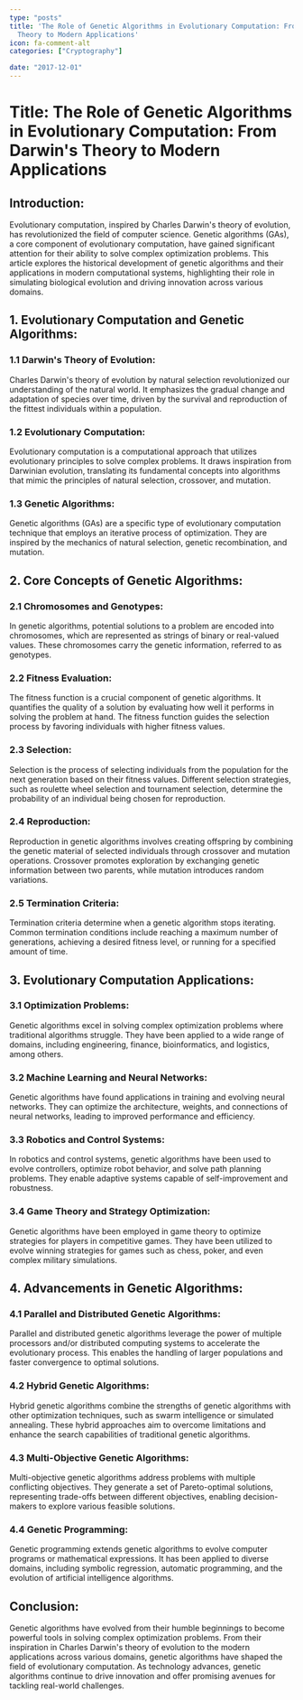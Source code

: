 ```yaml
---
type: "posts"
title: 'The Role of Genetic Algorithms in Evolutionary Computation: From Darwin''s
  Theory to Modern Applications'
icon: fa-comment-alt
categories: ["Cryptography"]

date: "2017-12-01"
---
```




# Title: The Role of Genetic Algorithms in Evolutionary Computation: From Darwin's Theory to Modern Applications

## Introduction:
Evolutionary computation, inspired by Charles Darwin's theory of evolution, has revolutionized the field of computer science. Genetic algorithms (GAs), a core component of evolutionary computation, have gained significant attention for their ability to solve complex optimization problems. This article explores the historical development of genetic algorithms and their applications in modern computational systems, highlighting their role in simulating biological evolution and driving innovation across various domains.

## 1. Evolutionary Computation and Genetic Algorithms:
### 1.1 Darwin's Theory of Evolution:
Charles Darwin's theory of evolution by natural selection revolutionized our understanding of the natural world. It emphasizes the gradual change and adaptation of species over time, driven by the survival and reproduction of the fittest individuals within a population.

### 1.2 Evolutionary Computation:
Evolutionary computation is a computational approach that utilizes evolutionary principles to solve complex problems. It draws inspiration from Darwinian evolution, translating its fundamental concepts into algorithms that mimic the principles of natural selection, crossover, and mutation.

### 1.3 Genetic Algorithms:
Genetic algorithms (GAs) are a specific type of evolutionary computation technique that employs an iterative process of optimization. They are inspired by the mechanics of natural selection, genetic recombination, and mutation.

## 2. Core Concepts of Genetic Algorithms:
### 2.1 Chromosomes and Genotypes:
In genetic algorithms, potential solutions to a problem are encoded into chromosomes, which are represented as strings of binary or real-valued values. These chromosomes carry the genetic information, referred to as genotypes.

### 2.2 Fitness Evaluation:
The fitness function is a crucial component of genetic algorithms. It quantifies the quality of a solution by evaluating how well it performs in solving the problem at hand. The fitness function guides the selection process by favoring individuals with higher fitness values.

### 2.3 Selection:
Selection is the process of selecting individuals from the population for the next generation based on their fitness values. Different selection strategies, such as roulette wheel selection and tournament selection, determine the probability of an individual being chosen for reproduction.

### 2.4 Reproduction:
Reproduction in genetic algorithms involves creating offspring by combining the genetic material of selected individuals through crossover and mutation operations. Crossover promotes exploration by exchanging genetic information between two parents, while mutation introduces random variations.

### 2.5 Termination Criteria:
Termination criteria determine when a genetic algorithm stops iterating. Common termination conditions include reaching a maximum number of generations, achieving a desired fitness level, or running for a specified amount of time.

## 3. Evolutionary Computation Applications:
### 3.1 Optimization Problems:
Genetic algorithms excel in solving complex optimization problems where traditional algorithms struggle. They have been applied to a wide range of domains, including engineering, finance, bioinformatics, and logistics, among others.

### 3.2 Machine Learning and Neural Networks:
Genetic algorithms have found applications in training and evolving neural networks. They can optimize the architecture, weights, and connections of neural networks, leading to improved performance and efficiency.

### 3.3 Robotics and Control Systems:
In robotics and control systems, genetic algorithms have been used to evolve controllers, optimize robot behavior, and solve path planning problems. They enable adaptive systems capable of self-improvement and robustness.

### 3.4 Game Theory and Strategy Optimization:
Genetic algorithms have been employed in game theory to optimize strategies for players in competitive games. They have been utilized to evolve winning strategies for games such as chess, poker, and even complex military simulations.

## 4. Advancements in Genetic Algorithms:
### 4.1 Parallel and Distributed Genetic Algorithms:
Parallel and distributed genetic algorithms leverage the power of multiple processors and/or distributed computing systems to accelerate the evolutionary process. This enables the handling of larger populations and faster convergence to optimal solutions.

### 4.2 Hybrid Genetic Algorithms:
Hybrid genetic algorithms combine the strengths of genetic algorithms with other optimization techniques, such as swarm intelligence or simulated annealing. These hybrid approaches aim to overcome limitations and enhance the search capabilities of traditional genetic algorithms.

### 4.3 Multi-Objective Genetic Algorithms:
Multi-objective genetic algorithms address problems with multiple conflicting objectives. They generate a set of Pareto-optimal solutions, representing trade-offs between different objectives, enabling decision-makers to explore various feasible solutions.

### 4.4 Genetic Programming:
Genetic programming extends genetic algorithms to evolve computer programs or mathematical expressions. It has been applied to diverse domains, including symbolic regression, automatic programming, and the evolution of artificial intelligence algorithms.

## Conclusion:
Genetic algorithms have evolved from their humble beginnings to become powerful tools in solving complex optimization problems. From their inspiration in Charles Darwin's theory of evolution to the modern applications across various domains, genetic algorithms have shaped the field of evolutionary computation. As technology advances, genetic algorithms continue to drive innovation and offer promising avenues for tackling real-world challenges.